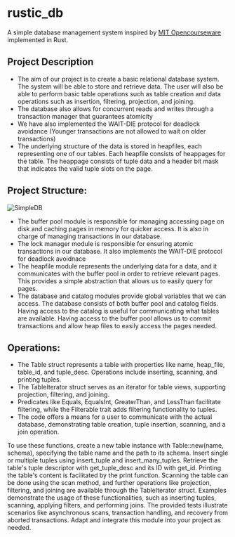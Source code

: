 # rustic_db
A simple database management system inspired by [MIT Opencourseware](https://ocw.mit.edu/courses/6-830-database-systems-fall-2010/) implemented in Rust.

## Project Description
- The aim of our project is to create a basic relational database system. The system will be able to store and retrieve data. The user will also be able to perform basic table operations such as table creation and data operations such as insertion, filtering, projection, and joining.
- The database also allows for concurrent reads and writes through a transaction manager that guarantees atomicity
- We have also implemented the WAIT-DIE protocol for deadlock avoidance (Younger transactions are not allowed to wait on older transactions)
- The underlying structure of the data is stored in heapfiles, each representing one of our tables. Each heapfile consists of heappages for the table. The heappage consists of tuple data and a header bit mask that indicates the valid tuple slots on the page.

## Project Structure:
![SimpleDB](https://github.com/Jeffroyang/rustic_db/assets/82118995/2213c564-6b7c-4b62-99fb-0c298aebdf16)
- The buffer pool module is responsible for managing accessing page on disk and caching pages in memory for quicker access. It is also in charge of managing transactions in our database.
- The lock manager module is responsible for ensuring atomic transactions in our database. It also implements the WAIT-DIE protocol for deadlock avoidnace
- The heapfile module represents the underlying data for a data, and it communicates with the buffer pool in order to retrieve relevant pages. This provides a simple abstraction that allows us to easily query for pages.
- The database and catalog modules provide global variables that we can access. The database consists of both buffer pool and catalog fields. Having access to the catalog is useful for communicating what tables are available. Having access to the buffer pool allows us to commit transactions and allow heap files to easily access the pages needed.


## Operations:
 - The Table struct represents a table with properties like name, heap_file, table_id, and tuple_desc. Operations include inserting, scanning, and printing tuples.
 - The TableIterator struct serves as an iterator for table views, supporting projection, filtering, and joining.
 - Predicates like Equals, EqualsInt, GreaterThan, and LessThan facilitate filtering, while the Filterable trait adds filtering functionality to tuples.
 - The code offers a means for a user to communicate with the actual database, demonstrating table creation, tuple insertion, scanning, and a join operation.

To use these functions, create a new table instance with Table::new(name, schema), specifying the table name and the path to its schema. Insert single or multiple tuples using insert_tuple and insert_many_tuples. Retrieve the table's tuple descriptor with get_tuple_desc and its ID with get_id. Printing the table's content is facilitated by the print function. Scanning the table can be done using the scan method, and further operations like projection, filtering, and joining are available through the TableIterator struct. Examples demonstrate the usage of these functionalities, such as inserting tuples, scanning, applying filters, and performing joins. The provided tests illustrate scenarios like asynchronous scans, transaction handling, and recovery from aborted transactions. Adapt and integrate this module into your project as needed.


